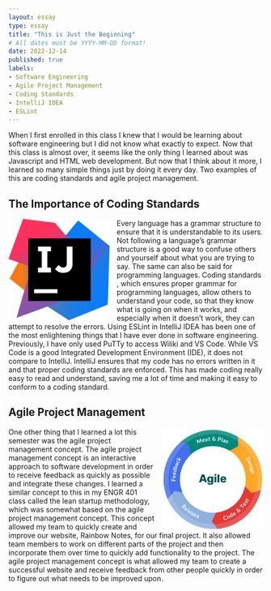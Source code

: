 ```yaml
---
layout: essay
type: essay
title: "This is Just the Beginning"
# All dates must be YYYY-MM-DD format!
date: 2022-12-14
published: true
labels:
- Software Engineering
- Agile Project Management
- Coding Standards
- IntelliJ IDEA
- ESLint
---
```


<p>When I first enrolled in this class I knew that I would be learning about software engineering but I did not know what exactly to expect. Now that this class is almost over, it seems like the only thing I learned about was Javascript and HTML web development. But now that I think about it more, I learned so many simple things just by doing it every day. Two examples of this are coding standards and agile project management.</p>

## The Importance of Coding Standards
<img align="left" style="margin-right: 1em" width="200px" src="../img/e28-coding-standards/IntelliJ_IDEA_Icon.png">
<p>Every language has a grammar structure to ensure that it is understandable to its users. Not following a language’s grammar structure is a good way to confuse others and yourself about what you are trying to say. The same can also be said for programming languages. Coding standards , which ensures proper grammar for programming languages, allow others to understand your code, so that they know what is going on when it works, and especially when it doesn’t work, they can attempt to resolve the errors. Using ESLint in IntelliJ IDEA has been one of the most enlightening things that I have ever done in software engineering. Previously, I have only used PuTTy to access Wiliki and VS Code. While VS Code is a good Integrated Development Environment (IDE), it does not compare to IntelliJ. IntelliJ ensures that my code has no errors written in it and that proper coding standards are enforced. This has made coding really easy to read and understand, saving me a lot of time and making it easy to conform to a coding standard.</p>

## Agile Project Management
<img src="../img/reflect-software-engineering/Why-Agile.jpg" align="right" style="margin-left: 1em" width="200px">
<p>One other thing that I learned a lot this semester was the agile project management concept. The agile project management concept is an interactive approach to software development in order to receive feedback as quickly as possible and integrate these changes. I learned a similar concept to this in my ENGR 401 class called the lean startup methodology, which was somewhat based on the agile project management concept. This concept allowed my team to quickly create and improve our website, Rainbow Notes, for our final project. It also allowed team members to work on different parts of the project and then incorporate them over time to quickly add functionality to the project. The agile project management concept is what allowed my team to create a successful website and receive feedback from other people quickly in order to figure out what needs to be improved upon.</p>
